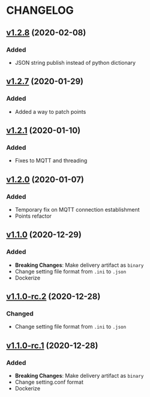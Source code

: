 # CHANGELOG

## [v1.2.8](https://github.com/NubeIO/lora-raw/tree/v1.2.2) (2020-02-08)

### Added

- JSON string publish instead of python dictionary

## [v1.2.7](https://github.com/NubeIO/lora-raw/tree/v1.2.7) (2020-01-29)

### Added

- Added a way to patch points

## [v1.2.1](https://github.com/NubeIO/lora-raw/tree/v1.2.1) (2020-01-10)

### Added

- Fixes to MQTT and threading


## [v1.2.0](https://github.com/NubeIO/lora-raw/tree/v1.2.0) (2020-01-07)

### Added

- Temporary fix on MQTT connection establishment
- Points refactor

## [v1.1.0](https://github.com/NubeIO/lora-raw/tree/v1.1.0) (2020-12-29)

### Added

- **Breaking Changes**: Make delivery artifact as `binary`
- Change setting file format from `.ini` to `.json`
- Dockerize

## [v1.1.0-rc.2](https://github.com/NubeIO/lora-raw/tree/v1.1.0-rc.2) (2020-12-28)

### Changed

- Change setting file format from `.ini` to `.json`

## [v1.1.0-rc.1](https://github.com/NubeIO/lora-raw/tree/v1.1.0-rc.1) (2020-12-28)

### Added

- **Breaking Changes**: Make delivery artifact as `binary`
- Change setting.conf format
- Dockerize

